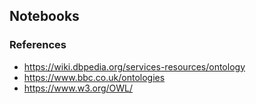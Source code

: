 ## Notebooks

### References

* https://wiki.dbpedia.org/services-resources/ontology
* https://www.bbc.co.uk/ontologies
* https://www.w3.org/OWL/